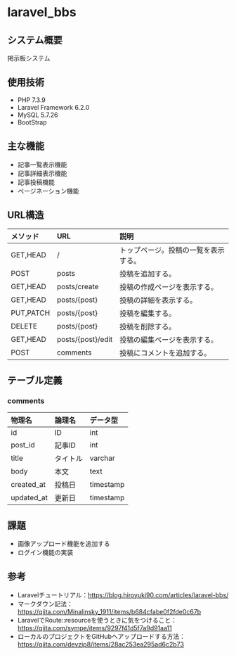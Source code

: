 # laravel_bbs

## システム概要
掲示板システム

## 使用技術
- PHP 7.3.9
- Laravel Framework 6.2.0
- MySQL 5.7.26
- BootStrap

## 主な機能
- 記事一覧表示機能
- 記事詳細表示機能
- 記事投稿機能
- ページネーション機能

## URL構造
|メソッド|URL|説明|
|:-----------|:------------|:------------|
|GET,HEAD|/|トップページ。投稿の一覧を表示する。|
|POST|posts|投稿を追加する。|
|GET,HEAD|posts/create|投稿の作成ページを表示する。|
|GET,HEAD|posts/{post}|投稿の詳細を表示する。|
|PUT,PATCH|posts/{post}|投稿を編集する。|
|DELETE|posts/{post}|投稿を削除する。|
|GET,HEAD|posts/{post}/edit|投稿の編集ページを表示する。|
|POST|comments|投稿にコメントを追加する。|

## テーブル定義
### comments

|物理名|論理名|データ型|
|:-----------|:------------|:------------|
|id|ID|int|
|post_id|記事ID|int|
|title|タイトル|varchar|
|body|本文|text|
|created_at|投稿日|timestamp|
|updated_at|更新日|timestamp|

## 課題
- 画像アップロード機能を追加する
- ログイン機能の実装

## 参考
- Laravelチュートリアル：https://blog.hiroyuki90.com/articles/laravel-bbs/
- マークダウン記法：https://qiita.com/Minalinsky_1911/items/b684cfabe0f2fde0c67b
- LaravelでRoute::resourceを使うときに気をつけること：https://qiita.com/sympe/items/9297f41d5f7a9d91aa11
- ローカルのプロジェクトをGitHubへアップロードする方法：https://qiita.com/devzip8/items/28ac253ea295ad6c2b73
